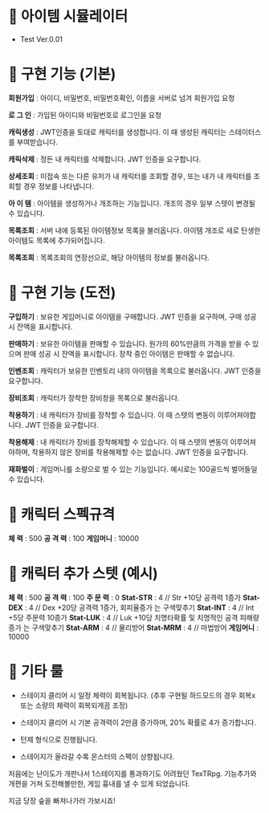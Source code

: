 # 🌿 아이템 시뮬레이터

- Test Ver.0.01

# 🌿 구현 기능 (기본)

 **회원가입** : 아이디, 비밀번호, 비밀번호확인, 이름을 서버로 넘겨 회원가입 요청

 **로 그 인** : 가입된 아이디와 비밀번호로 로그인을 요청

 **캐릭생성** : JWT인증을 토대로 캐릭터를 생성합니다. 이 때 생성된 캐릭터는 스테이터스를 부여받습니다.

 **캐릭삭제** : 정든 내 캐릭터를 삭제합니다. JWT 인증을 요구합니다.

 **상세조회** : 미접속 또는 다른 유저가 내 캐릭터를 조회할 경우, 또는 내가 내 캐릭터를 조회할 경우 정보를 나타냅니다.

 **아 이 템** : 아이템을 생성하거나 개조하는 기능입니다. 개조의 경우 일부 스텟이 변경될 수 있습니다.

 **목록조회** : 서버 내에 등록된 아이템정보 목록을 불러옵니다. 아이템 개조로 새로 탄생한 아이템도 목록에 추가되어집니다.

 **목록조회** : 목록조회의 연장선으로, 해당 아이템의 정보를 불러옵니다.

 # 🌿 구현 기능 (도전)

 **구입하기** : 보유한 게임머니로 아이템을 구매합니다. JWT 인증을 요구하며, 구매 성공 시 잔액을 표시합니다.

 **판매하기** : 보유한 아이템을 판매할 수 있습니다. 원가의 60%만큼의 가격을 받을 수 있으며 판매 성공 시 잔액을 표시합니다. 장착 중인 아이템은 판매할 수 없습니다.

 **인벤조회** : 캐릭터가 보유한 인벤토리 내의 아이템을 목록으로 불러옵니다. JWT 인증을 요구합니다.

 **장비조회** : 캐릭터가 장착한 장비창을 목록으로 불러옵니다.

 **착용하기** : 내 캐릭터가 장비를 장착할 수 있습니다. 이 때 스텟의 변동이 이루어져야합니다. JWT 인증을 요구합니다.

 **착용해제** : 내 캐릭터가 장비를 장착해제할 수 있습니다. 이 때 스텟의 변동이 이루어져야하며, 착용하지 않은 장비를 착용해제할 수는 없습니다. JWT 인증을 요구합니다.

 **재화벌이** : 게임머니를 소량으로 벌 수 있는 기능입니다. 예시로는 100골드씩 벌어들일 수 있습니다.



# 🌿 캐릭터 스펙규격

 **체    력** : 500
 **공 격 력** : 100
 **게임머니** : 10000

# 🌿 캐릭터 추가 스텟 (예시)

 **체    력** : 500
 **공 격 력** : 100
 **주 문 력** : 0
 **Stat-STR** : 4 // Str +10당 공격력 1증가
 **Stat-DEX** : 4 // Dex +20당 공격력 1증가, 회피율증가 는 구색맞추기
 **Stat-INT** : 4 // Int +5당 주문력 10증가
 **Stat-LUK** : 4 // Luk +10당 치명타확률 및 치명적인 공격 피해량 증가 는 구색맞추기
 **Stat-ARM** : 4 // 물리방어
 **Stat-MRM** : 4 // 마법방어
 **게임머니** : 10000

# 🌿 기타 룰

- 스테이지 클리어 시 일정 체력이 회복됩니다. (추후 구현될 하드모드의 경우 회복x 또는 소량의 체력이 회복되게끔 조정)

- 스테이지 클리어 시 기본 공격력이 2만큼 증가하며, 20% 확률로 4가 증가합니다.

- 턴제 형식으로 진행됩니다.

- 스테이지가 올라갈 수록 몬스터의 스펙이 상향됩니다.


처음에는 난이도가 개판나서 1스테이지를 통과하기도 어려웠던 TexTRpg.
기능추가와 개편을 거쳐 도전해볼만한, 게임 흉내를 낼 수 있게 되었습니다.

지금 당장 숲을 빠져나가러 가보시죠!